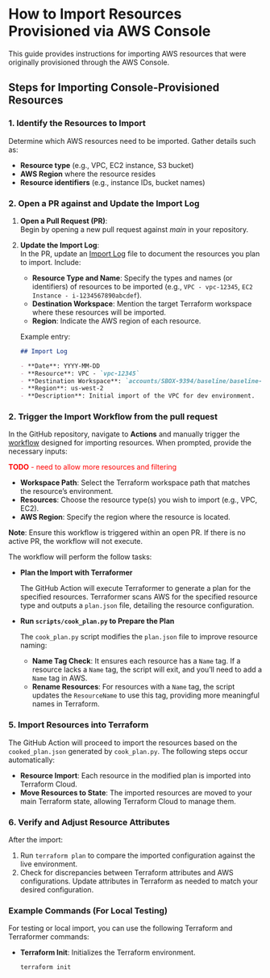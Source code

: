 # How to Import Resources Provisioned via AWS Console

This guide provides instructions for importing AWS resources that were originally provisioned through the AWS Console. 

## Steps for Importing Console-Provisioned Resources

### 1. Identify the Resources to Import

Determine which AWS resources need to be imported. Gather details such as:
- **Resource type** (e.g., VPC, EC2 instance, S3 bucket)
- **AWS Region** where the resource resides
- **Resource identifiers** (e.g., instance IDs, bucket names)

### 2. Open a PR against and Update the Import Log

1. **Open a Pull Request (PR)**:  
   Begin by opening a new pull request against *main* in your repository. 

2. **Update the Import Log**:  
   In the PR, update an [Import Log](./IMPORT_LOG.md) file to document the resources you plan to import. Include:
   - **Resource Type and Name**: Specify the types and names (or identifiers) of resources to be imported (e.g., `VPC - vpc-12345`, `EC2 Instance - i-1234567890abcdef`).
   - **Destination Workspace**: Mention the target Terraform workspace where these resources will be imported.
   - **Region**: Indicate the AWS region of each resource.

   Example entry:
   
   ```markdown
   ## Import Log

   - **Date**: YYYY-MM-DD
   - **Resource**: VPC - `vpc-12345`
   - **Destination Workspace**: `accounts/SBOX-9394/baseline/baseline-workspace`
   - **Region**: us-west-2
   - **Description**: Initial import of the VPC for dev environment.

### 2. Trigger the Import Workflow from the pull request

In the GitHub repository, navigate to **Actions** and manually trigger the [workflow](../../.github/workflows/import.yml) designed for importing resources. When prompted, provide the necessary inputs:

<span style="color: red;">**TODO** - need to allow more resources and filtering</span>

- **Workspace Path**: Select the Terraform workspace path that matches the resource’s environment.
- **Resources**: Choose the resource type(s) you wish to import (e.g., VPC, EC2).
- **AWS Region**: Specify the region where the resource is located.

**Note**: Ensure this workflow is triggered within an open PR. If there is no active PR, the workflow will not execute.

The workflow will perform the follow tasks:

- **Plan the Import with Terraformer**

	The GitHub Action will execute Terraformer to generate a plan for the specified resources. Terraformer scans AWS for the specified resource type and outputs a `plan.json` file, detailing the resource configuration.

- **Run `scripts/cook_plan.py` to Prepare the Plan**

	The `cook_plan.py` script modifies the `plan.json` file to improve resource naming:
	- **Name Tag Check**: It ensures each resource has a `Name` tag. If a resource lacks a `Name` tag, the script will exit, and you’ll need to add a `Name` tag in AWS.
	- **Rename Resources**: For resources with a `Name` tag, the script updates the `ResourceName` to use this tag, providing more meaningful names in Terraform.

### 5. Import Resources into Terraform

The GitHub Action will proceed to import the resources based on the `cooked_plan.json` generated by `cook_plan.py`. The following steps occur automatically:

- **Resource Import**: Each resource in the modified plan is imported into Terraform Cloud.
- **Move Resources to State**: The imported resources are moved to your main Terraform state, allowing Terraform Cloud to manage them.

### 6. Verify and Adjust Resource Attributes

After the import:
1. Run `terraform plan` to compare the imported configuration against the live environment.
2. Check for discrepancies between Terraform attributes and AWS configurations. Update attributes in Terraform as needed to match your desired configuration.

### Example Commands (For Local Testing)

For testing or local import, you can use the following Terraform and Terraformer commands:

- **Terraform Init**: Initializes the Terraform environment.
  ```bash
  terraform init